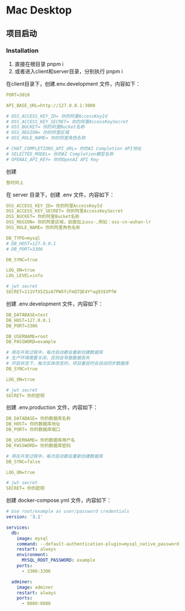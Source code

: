 # Mac Desktop

## 项目启动

### Installation

1. 直接在根目录 pnpm i
2. 或者进入client和server目录，分别执行 pnpm i

在client目录下，创建.env.development 文件，内容如下：

```yaml
PORT=3010

API_BASE_URL=http://127.0.0.1:3000

# OSS_ACCESS_KEY_ID= 你的阿里AccessKeyId
# OSS_ACCESS_KEY_SECRET= 你的阿里AccessKeySecret
# OSS_BUCKET= 你的阿里Bucket名称
# OSS_REGION= 你的阿里区域
# OSS_ROLE_NAME= 你的阿里角色名称

# CHAT_COMPLETIONS_API_URL= 你的AI Completion API地址
# SELECTED_MODEL= 你的AI Completion模型名称
# OPENAI_API_KEY= 你的OpenAI API Key
```

创建

```yaml
暂时同上
```


在 server 目录下，创建 .env 文件，内容如下：

```yaml
OSS_ACCESS_KEY_ID= 你的阿里AccessKeyId
OSS_ACCESS_KEY_SECRET= 你的阿里AccessKeySecret
OSS_BUCKET= 你的阿里Bucket名称
OSS_REGION= 你的阿里区域，前面加上oss-,例如：oss-cn-wuhan-lr
OSS_ROLE_NAME= 你的阿里角色名称

DB_TYPE=mysql
# DB_HOST=127.0.0.1
# DB_PORT=3306

DB_SYNC=true

LOG_ON=true
LOG_LEVEL=info

# jwt secret
SECRET=111VfX5Z$zA7PWXfcFmQTQE4Y*ag93$VPfW
```


创建 .env.development 文件，内容如下：

```yaml
DB_DATABASE=test
DB_HOST=127.0.0.1
DB_PORT=3306

DB_USERNAME=root
DB_PASSWORD=example

# 用在开发过程中，每次启动都会重新创建数据库
# 生产环境需要关闭，否则会导致数据丢失
# 开启状态下，每次实体改变时，项目重启时会自动同步数据库
DB_SYNC=true

LOG_ON=true

# jwt secret
SECRET= 你的密钥
```

创建 .env.production 文件，内容如下：

```yaml
DB_DATABASE= 你的数据库名称
DB_HOST= 你的数据库地址
DB_PORT= 你的数据库端口

DB_USERNAME= 你的数据库用户名
DB_PASSWORD= 你的数据库密码

# 用在开发过程中，每次启动都会重新创建数据库
DB_SYNC=false

LOG_ON=true

# jwt secret
SECRET= 你的密钥
```


创建 docker-compose.yml 文件，内容如下：

```yaml
# Use root/example as user/password credentials
version: '3.1'

services:
  db:
    image: mysql
    command: --default-authentication-plugin=mysql_native_password
    restart: always
    environment:
      MYSQL_ROOT_PASSWORD: example
    ports:
      - 3306:3306

  adminer:
    image: adminer
    restart: always
    ports:
      - 8080:8080
```
